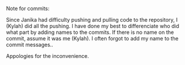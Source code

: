 Note for commits:

Since Janika had difficulty pushing and pulling code to the repository, I (Kylah) did all the pushing.
I have done my best to differenciate who did what part by adding names to the commits.
If there is no name on the commit, assume it was me (Kylah).
I often forgot to add my name to the commit messages..

Appologies for the inconvenience.
